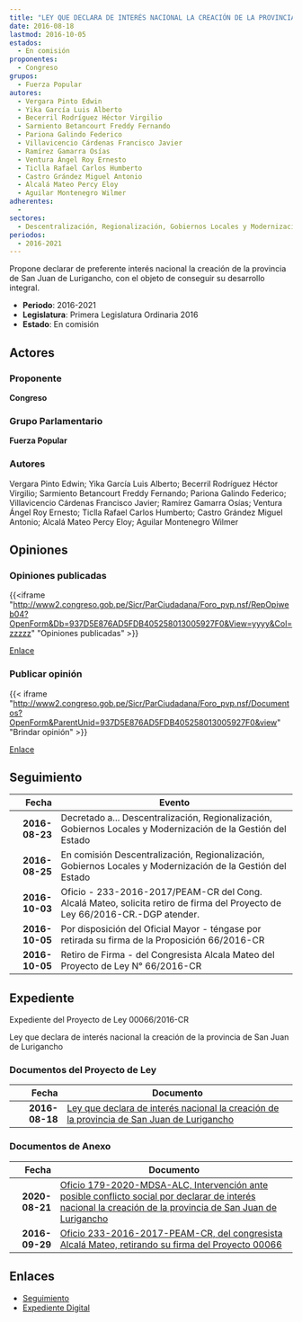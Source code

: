 ```yaml
---
title: "LEY QUE DECLARA DE INTERÉS NACIONAL LA CREACIÓN DE LA PROVINCIA DE SAN JUAN DE LURIGANCHO"
date: 2016-08-18
lastmod: 2016-10-05
estados: 
  - En comisión
proponentes: 
  - Congreso
grupos: 
  - Fuerza Popular
autores: 
  - Vergara Pinto Edwin
  - Yika García Luis Alberto
  - Becerril Rodríguez Héctor Virgilio
  - Sarmiento Betancourt Freddy Fernando
  - Pariona Galindo Federico
  - Villavicencio Cárdenas Francisco Javier
  - Ramírez Gamarra Osías
  - Ventura Ángel Roy Ernesto
  - Ticlla Rafael Carlos Humberto
  - Castro Grández Miguel Antonio
  - Alcalá Mateo Percy Eloy
  - Aguilar Montenegro Wilmer
adherentes: 
  - 
sectores: 
  - Descentralización, Regionalización, Gobiernos Locales y Modernización de la Gestión del Estado
periodos: 
  - 2016-2021
---
```


Propone declarar de preferente interés nacional la creación de la provincia de San Juan de Lurigancho, con el objeto de conseguir su desarrollo integral.

- **Periodo**: 2016-2021
- **Legislatura**: Primera Legislatura Ordinaria 2016
- **Estado**: En comisión

## Actores

### Proponente

**Congreso**

### Grupo Parlamentario

**Fuerza Popular**

### Autores

Vergara Pinto Edwin; Yika García Luis Alberto; Becerril Rodríguez Héctor Virgilio; Sarmiento Betancourt Freddy Fernando; Pariona Galindo Federico; Villavicencio Cárdenas Francisco Javier; Ramírez Gamarra Osías; Ventura Ángel Roy Ernesto; Ticlla Rafael Carlos Humberto; Castro Grández Miguel Antonio; Alcalá Mateo Percy Eloy; Aguilar Montenegro Wilmer


## Opiniones

### Opiniones publicadas

{{<iframe "http://www2.congreso.gob.pe/Sicr/ParCiudadana/Foro_pvp.nsf/RepOpiweb04?OpenForm&Db=937D5E876AD5FDB405258013005927F0&View=yyyy&Col=zzzzz" "Opiniones publicadas" >}}

[Enlace](http://www2.congreso.gob.pe/Sicr/ParCiudadana/Foro_pvp.nsf/RepOpiweb04?OpenForm&Db=937D5E876AD5FDB405258013005927F0&View=yyyy&Col=zzzzz)
### Publicar opinión

{{< iframe "http://www2.congreso.gob.pe/Sicr/ParCiudadana/Foro_pvp.nsf/Documentos?OpenForm&ParentUnid=937D5E876AD5FDB405258013005927F0&view" "Brindar opinión" >}}

[Enlace](http://www2.congreso.gob.pe/Sicr/ParCiudadana/Foro_pvp.nsf/Documentos?OpenForm&ParentUnid=937D5E876AD5FDB405258013005927F0&view)

## Seguimiento

| Fecha | Evento |
|------:|--------|
| **2016-08-23** | Decretado a... Descentralización, Regionalización, Gobiernos Locales y Modernización de la Gestión del Estado|
| **2016-08-25** | En comisión Descentralización, Regionalización, Gobiernos Locales y Modernización de la Gestión del Estado|
| **2016-10-03** | Oficio - 233-2016-2017/PEAM-CR del Cong. Alcalá Mateo, solicita retiro de firma del Proyecto de Ley 66/2016-CR.-DGP atender.|
| **2016-10-05** | Por disposición del Oficial Mayor - téngase por retirada su firma de la Proposición 66/2016-CR|
| **2016-10-05** | Retiro de Firma - del Congresista Alcala Mateo del Proyecto de Ley N° 66/2016-CR|


## Expediente

Expediente del Proyecto de Ley 00066/2016-CR

Ley que declara de interés nacional la creación de la provincia de San Juan de Lurigancho


### Documentos del Proyecto de Ley

| Fecha | Documento |
|------:|--------|
| **2016-08-18** | [Ley que declara de interés nacional la creación de la provincia de San Juan de Lurigancho](http://www.leyes.congreso.gob.pe/Documentos/2016_2021/Proyectos_de_Ley_y_de_Resoluciones_Legislativas/PL00066_20160818.pdf) |

### Documentos de Anexo

| Fecha | Documento |
|------:|--------|
| **2020-08-21** | [Oficio 179-2020-MDSA-ALC, Intervención ante posible conflicto social por declarar de interés nacional la creación de la provincia de San Juan de Lurigancho](http://www.leyes.congreso.gob.pe/Documentos/2016_2021/Oficios/Otras_Instituciones/OFICIO-179-2020-MDSA-ALC.pdf) |
| **2016-09-29** | [Oficio 233-2016-2017-PEAM-CR, del congresista Alcalá Mateo, retirando su firma del Proyecto 00066](http://www.leyes.congreso.gob.pe/Documentos/2016_2021/Oficios/Congresistas/OF-233-2016-2017-PEAM-CR.pdf) |

## Enlaces 

- [Seguimiento](http://www2.congreso.gob.pe/Sicr/TraDocEstProc/CLProLey2016.nsf/f7fff46988ca05b1052578e100829cc7/68c24155daacc71105258013007c76b1?OpenDocument)
- [Expediente Digital](http://www2.congreso.gob.pe/Sicr/TraDocEstProc/CLProLey2016.nsf/f7fff46988ca05b1052578e100829cc7/68c24155daacc71105258013007c76b1?OpenDocument&Click=05257FB7005EB655.eb71d0cf91d8294e05256cdf006b5706/$Body/0.1C6C)
